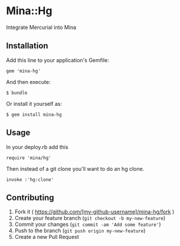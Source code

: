 # Mina::Hg

Integrate Mercurial into Mina

## Installation

Add this line to your application's Gemfile:

    gem 'mina-hg'

And then execute:

    $ bundle

Or install it yourself as:

    $ gem install mina-hg

## Usage

In your deploy.rb add this

```
require 'mina/hg'
```

Then instead of a git clone you'll want to do an hg clone.

```
invoke :'hg:clone'
```

## Contributing

1. Fork it ( https://github.com/[my-github-username]/mina-hg/fork )
2. Create your feature branch (`git checkout -b my-new-feature`)
3. Commit your changes (`git commit -am 'Add some feature'`)
4. Push to the branch (`git push origin my-new-feature`)
5. Create a new Pull Request
